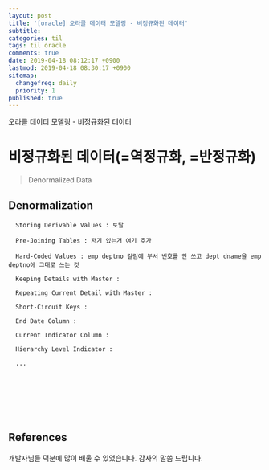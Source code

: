 ```yaml
---
layout: post
title: '[oracle] 오라클 데이터 모델링 - 비정규화된 데이터'
subtitle: 
categories: til
tags: til oracle
comments: true
date: 2019-04-18 08:12:17 +0900
lastmod: 2019-04-18 08:30:17 +0900
sitemap:
  changefreq: daily
  priority: 1
published: true
---
```


오라클 데이터 모델링 - 비정규화된 데이터<br />

# 비정규화된 데이터(=역정규화, =반정규화)
> Denormalized Data

## Denormalization
    
      Storing Derivable Values : 토탈 
    
      Pre-Joining Tables : 저기 있는거 여기 추가 
    
      Hard-Coded Values : emp deptno 컬럼에 부서 번호를 안 쓰고 dept dname을 emp deptno에 그대로 쓰는 것
     
      Keeping Details with Master : 
    
      Repeating Current Detail with Master : 
    
      Short-Circuit Keys : 
    
      End Date Column : 
    
      Current Indicator Column : 
    
      Hierarchy Level Indicator : 
    
      ...
 


<br>
<br>
<br>
<br>
<br>

## References
개발자님들 덕분에 많이 배울 수 있었습니다. 감사의 말씀 드립니다.<br/>
